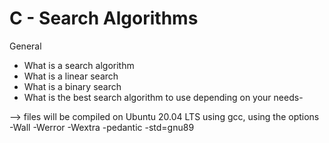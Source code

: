 # C - Search Algorithms

General

- What is a search algorithm
- What is a linear search
- What is a binary search
- What is the best search algorithm to use depending on your needs-

--> files will be compiled on Ubuntu 20.04 LTS using gcc, using the options -Wall -Werror -Wextra -pedantic -std=gnu89
